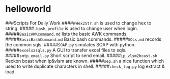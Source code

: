 # helloworld
###Scripts For Daily Work
#####```Hex2Str.sh``` is used to change hex to string.
#####```.bash_profile``` is used to change user when login. 
#####```BasicAWKcommand.md``` lists the basic AWK commands.
#####```BasicBashCommand.md``` Basic bash commands.
#####```SQLs.md``` records the common sqls.
#####```SOAP.py``` simulates SOAP with python.
#####```excels2sqls.py``` A GUI to transfer excel files to sqls.
#####```smtp_email.py``` Short script to send email.
#####```ip_vlsm2bcast.sh``` Reckon bcast when ip&vlsm are known.
#####```sep.sh``` a nice function which used to write duplicate characters in shell.
#####```check_log.py``` log extract & load.

